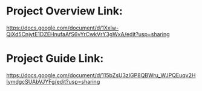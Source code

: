 # Project Overview Link:
https://docs.google.com/document/d/1XxIw-QjXd5CnjytE1DZEHnufaAfS6vYrCwkVrY3gWxA/edit?usp=sharing

# Project Guide Link:
https://docs.google.com/document/d/115bZsU3zIGP8QBWru_WJPQEuqv2HIymdgcSUAbVJYFg/edit?usp=sharing
